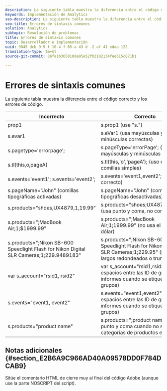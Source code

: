 ```yaml
---
description: La siguiente tabla muestra la diferencia entre el código correcto y los errores de código.
keywords: Implementación de Analytics
seo-description: La siguiente tabla muestra la diferencia entre el código correcto y los errores de código.
seo-title: Errores de sintaxis comunes
solution: Analytics
subtopic: Resolución de problemas
title: Errores de sintaxis comunes
topic: Desarrollador e implementación
uuid: 9845 dcb 9-9 f 10-4 f 65-a 43 d -2 af 41 edaa 122
translation-type: tm+mt
source-git-commit: 86fe1b3650100a05e52fb2102134fee515c871b1

---
```



# Errores de sintaxis comunes

La siguiente tabla muestra la diferencia entre el código correcto y los errores de código.

| Incorrecto | Correcto |
|---|---|
| prop1 | s.prop1 (use "s.") |
| s.evar1 | s.eVar1 (usa mayúsculas y minúsculas correctas) |
| s.pagetype='errorpage'; | s.pageType='errorPage'; (usa mayúsculas y minúsculas correctas) |
| s.tl(this,o,pageA) | s.tl(this,'o','pageA'); (uso correcto de comillas simples) |
| s.events='event1'; s.events='event2'; | s.events='event1,event2'; (formato correcto) |
| s.pageName="John" (comillas tipográficas activadas) | s.pageName="John" (comillas tipográficas desactivadas) |
| s.products="shoes,UX4879,1,19.99" | s.products="shoes;UX4879;1;19.99" (usa punto y coma, no coma) |
| s.products=";MacBook Air;1;$1999.99" | s.products=";MacBook Air;1;1999.99" (no usa el signo de dólar) |
| s.products=";Nikon SB-600 Speedlight Flash for Nikon Digital SLR Cameras;1;229.9489183" | s.products=";Nikon SB-600 Speedlight Flash for Nikon Digital SLR Cameras;1;229.95" (precios largos redondeados o truncados) |
| var s_account="rsid1, rsid2" | var s_account="rsid1,rsid2" (sin espacios entre las ID de grupo de informes cuando se etiquetan varios grupos) |
| s.events="event1, event2" | s.events="event1,event2" (sin espacios entre las ID de grupo de informes cuando se etiquetan varios grupos) |
| s.products="product name" | s.products=";product name" (usa punto y coma cuando no se incluyen categorías de productos en la lista) |

## Notas adicionales {#section_E2B6A9C966AD40A09578DD0F784DCAB9}

Sitúe el comentario HTML de cierre muy al final del código Adobe (aunque use la parte NOSCRIPT del script).
